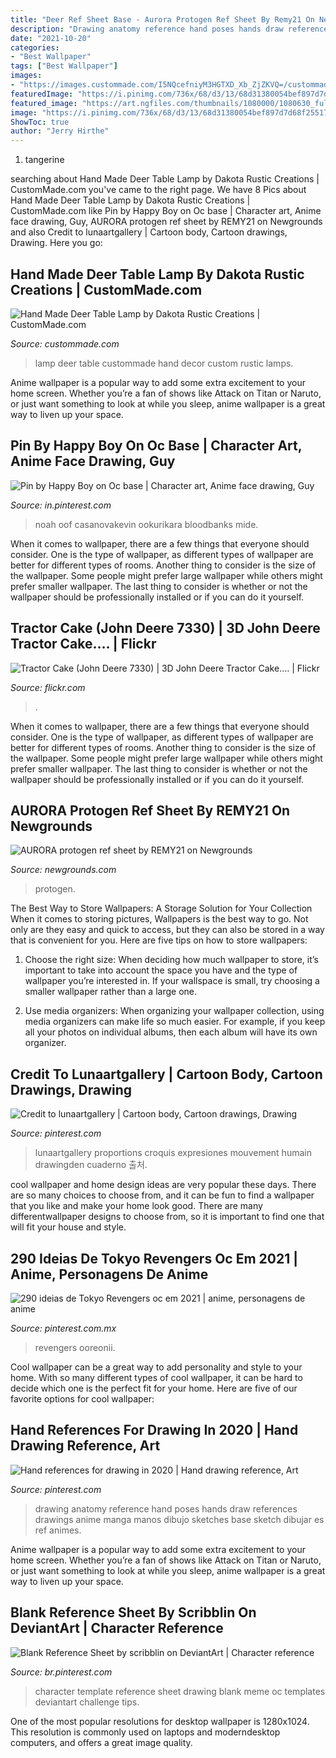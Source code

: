 ```yaml
---
title: "Deer Ref Sheet Base - Aurora Protogen Ref Sheet By Remy21 On Newgrounds"
description: "Drawing anatomy reference hand poses hands draw references drawings anime manga manos dibujo sketches base sketch dibujar es ref animes"
date: "2021-10-20"
categories:
- "Best Wallpaper"
tags: ["Best Wallpaper"]
images:
- "https://images.custommade.com/I5NQcefniyM3HGTXD_Xb_ZjZKVQ=/custommade-photosets/87497/87497.231223.jpg"
featuredImage: "https://i.pinimg.com/736x/68/d3/13/68d31380054bef897d7d68f25517748b.jpg"
featured_image: "https://art.ngfiles.com/thumbnails/1080000/1080630_full.png?f1575892693"
image: "https://i.pinimg.com/736x/68/d3/13/68d31380054bef897d7d68f25517748b.jpg"
ShowToc: true
author: "Jerry Hirthe"
---
```



1. tangerine 

	

		
searching about Hand Made Deer Table Lamp by Dakota Rustic Creations | CustomMade.com you've came to the right page. We have 8 Pics about Hand Made Deer Table Lamp by Dakota Rustic Creations | CustomMade.com like Pin by Happy Boy on Oc base | Character art, Anime face drawing, Guy, AURORA protogen ref sheet by REMY21 on Newgrounds and also Credit to lunaartgallery | Cartoon body, Cartoon drawings, Drawing. Here you go:
		
    
## Hand Made Deer Table Lamp By Dakota Rustic Creations | CustomMade.com

<img loading=lazy src="https://images.custommade.com/I5NQcefniyM3HGTXD_Xb_ZjZKVQ=/custommade-photosets/87497/87497.231223.jpg" onerror="this.onerror=null;this.src='https://tse4.mm.bing.net/th?id=OIP.CVMRL60WNLb-htbK2Jba_QHaJ4&amp;pid=15.1';" alt="Hand Made Deer Table Lamp by Dakota Rustic Creations | CustomMade.com">

_Source: custommade.com_

>lamp deer table custommade hand decor custom rustic lamps. 

	

Anime wallpaper is a popular way to add some extra excitement to your home screen. Whether you’re a fan of shows like Attack on Titan or Naruto, or just want something to look at while you sleep, anime wallpaper is a great way to liven up your space.

    
## Pin By Happy Boy On Oc Base | Character Art, Anime Face Drawing, Guy

<img loading=lazy src="https://i.pinimg.com/736x/e8/c8/30/e8c830ff4e00654fe5e969785f029393.jpg" onerror="this.onerror=null;this.src='https://tse1.mm.bing.net/th?id=OIP.dzHHZkL63wFvhZSPPJLFsAHaIR&amp;pid=15.1';" alt="Pin by Happy Boy on Oc base | Character art, Anime face drawing, Guy">

_Source: in.pinterest.com_

>noah oof casanovakevin ookurikara bloodbanks mide. 

	

When it comes to wallpaper, there are a few things that everyone should consider. One is the type of wallpaper, as different types of wallpaper are better for different types of rooms. Another thing to consider is the size of the wallpaper. Some people might prefer large wallpaper while others might prefer smaller wallpaper. The last thing to consider is whether or not the wallpaper should be professionally installed or if you can do it yourself.

    
## Tractor Cake (John Deere 7330) | 3D John Deere Tractor Cake.… | Flickr

<img loading=lazy src="https://c2.staticflickr.com/8/7154/6415765441_9756311d1d_b.jpg" onerror="this.onerror=null;this.src='https://tse4.mm.bing.net/th?id=OIP.SVwtR8mlbVWLp0rTz1o1YAHaFj&amp;pid=15.1';" alt="Tractor Cake (John Deere 7330) | 3D John Deere Tractor Cake.… | Flickr">

_Source: flickr.com_

>. 

	

When it comes to wallpaper, there are a few things that everyone should consider. One is the type of wallpaper, as different types of wallpaper are better for different types of rooms. Another thing to consider is the size of the wallpaper. Some people might prefer large wallpaper while others might prefer smaller wallpaper. The last thing to consider is whether or not the wallpaper should be professionally installed or if you can do it yourself.

    
## AURORA Protogen Ref Sheet By REMY21 On Newgrounds

<img loading=lazy src="https://art.ngfiles.com/thumbnails/1080000/1080630_full.png?f1575892693" onerror="this.onerror=null;this.src='https://tse4.mm.bing.net/th?id=OIP.hX8bmNvLMHbANgCm9QaKGQAAAA&amp;pid=15.1';" alt="AURORA protogen ref sheet by REMY21 on Newgrounds">

_Source: newgrounds.com_

>protogen. 

	

The Best Way to Store Wallpapers: A Storage Solution for Your Collection
When it comes to storing pictures, Wallpapers is the best way to go. Not only are they easy and quick to access, but they can also be stored in a way that is convenient for you. Here are five tips on how to store wallpapers:
1) Choose the right size: When deciding how much wallpaper to store, it’s important to take into account the space you have and the type of wallpaper you’re interested in. If your wallspace is small, try choosing a smaller wallpaper rather than a large one.

2) Use media organizers: When organizing your wallpaper collection, using media organizers can make life so much easier. For example, if you keep all your photos on individual albums, then each album will have its own organizer.

    
## Credit To Lunaartgallery | Cartoon Body, Cartoon Drawings, Drawing

<img loading=lazy src="https://i.pinimg.com/736x/68/d3/13/68d31380054bef897d7d68f25517748b.jpg" onerror="this.onerror=null;this.src='https://tse2.mm.bing.net/th?id=OIP.xiu46Ff28JZo7Jehny1sRgHaGK&amp;pid=15.1';" alt="Credit to lunaartgallery | Cartoon body, Cartoon drawings, Drawing">

_Source: pinterest.com_

>lunaartgallery proportions croquis expresiones mouvement humain drawingden cuaderno 출처. 

	

cool wallpaper and home design ideas are very popular these days. There are so many choices to choose from, and it can be fun to find a wallpaper that you like and make your home look good. There are many differentwallpaper designs to choose from, so it is important to find one that will fit your house and style.

    
## 290 Ideias De Tokyo Revengers Oc Em 2021 | Anime, Personagens De Anime

<img loading=lazy src="https://i.pinimg.com/236x/00/be/aa/00beaa9273145061b360a45007b02b38.jpg" onerror="this.onerror=null;this.src='https://tse2.mm.bing.net/th?id=OIP.3vYoylC-6NR2WSaJmkXp5wAAAA&amp;pid=15.1';" alt="290 ideias de Tokyo Revengers oc em 2021 | anime, personagens de anime">

_Source: pinterest.com.mx_

>revengers ooreonii. 

	

Cool wallpaper can be a great way to add personality and style to your home. With so many different types of cool wallpaper, it can be hard to decide which one is the perfect fit for your home. Here are five of our favorite options for cool wallpaper: 

    
## Hand References For Drawing In 2020 | Hand Drawing Reference, Art

<img loading=lazy src="https://i.pinimg.com/736x/59/2a/55/592a55c5515b580399027025f0d2c3be.jpg" onerror="this.onerror=null;this.src='https://tse3.mm.bing.net/th?id=OIP.pTDl-MJ0qR09IZTyh34_FwHaOE&amp;pid=15.1';" alt="Hand references for drawing in 2020 | Hand drawing reference, Art">

_Source: pinterest.com_

>drawing anatomy reference hand poses hands draw references drawings anime manga manos dibujo sketches base sketch dibujar es ref animes. 

	

Anime wallpaper is a popular way to add some extra excitement to your home screen. Whether you’re a fan of shows like Attack on Titan or Naruto, or just want something to look at while you sleep, anime wallpaper is a great way to liven up your space.

    
## Blank Reference Sheet By Scribblin On DeviantArt | Character Reference

<img loading=lazy src="https://i.pinimg.com/736x/c5/a3/49/c5a3496678b705a47e2550e79b41eb60--character-reference-character-design.jpg" onerror="this.onerror=null;this.src='https://tse3.mm.bing.net/th?id=OIP.57hSDHvokM7vAP51yWN5FAHaN2&amp;pid=15.1';" alt="Blank Reference Sheet by scribblin on DeviantArt | Character reference">

_Source: br.pinterest.com_

>character template reference sheet drawing blank meme oc templates deviantart challenge tips. 

	

One of the most popular resolutions for desktop wallpaper is 1280x1024. This resolution is commonly used on laptops and moderndesktop computers, and offers a great image quality.

